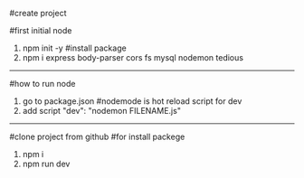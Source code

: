 
#create project

#first initial node
1. npm init -y
#install package
2. npm i express body-parser cors fs mysql nodemon tedious
--------------------------------

#how to run node
1. go to package.json 
#nodemode is hot reload script for dev
2. add script "dev": "nodemon FILENAME.js"

--------------------------------
#clone project from github
#for install packege
1. npm i
2. npm run dev